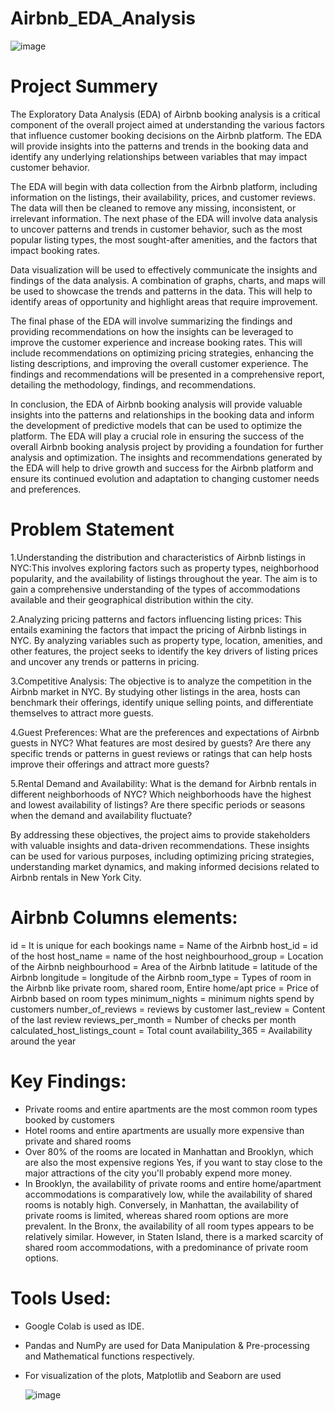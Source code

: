 # Airbnb_EDA_Analysis

![image](https://github.com/NikitaDash/Airbnb_EDA_Analysis/assets/139312819/d8a24b77-d8a1-40ca-8ff1-751b069bac2d)


# Project Summery

The Exploratory Data Analysis (EDA) of Airbnb booking analysis is a critical component of the overall project aimed at understanding the various factors that influence customer booking decisions on the Airbnb platform. The EDA will provide insights into the patterns and trends in the booking data and identify any underlying relationships between variables that may impact customer behavior.

The EDA will begin with data collection from the Airbnb platform, including information on the listings, their availability, prices, and customer reviews. The data will then be cleaned to remove any missing, inconsistent, or irrelevant information. The next phase of the EDA will involve data analysis to uncover patterns and trends in customer behavior, such as the most popular listing types, the most sought-after amenities, and the factors that impact booking rates.

Data visualization will be used to effectively communicate the insights and findings of the data analysis. A combination of graphs, charts, and maps will be used to showcase the trends and patterns in the data. This will help to identify areas of opportunity and highlight areas that require improvement.

The final phase of the EDA will involve summarizing the findings and providing recommendations on how the insights can be leveraged to improve the customer experience and increase booking rates. This will include recommendations on optimizing pricing strategies, enhancing the listing descriptions, and improving the overall customer experience. The findings and recommendations will be presented in a comprehensive report, detailing the methodology, findings, and recommendations.

In conclusion, the EDA of Airbnb booking analysis will provide valuable insights into the patterns and relationships in the booking data and inform the development of predictive models that can be used to optimize the platform. The EDA will play a crucial role in ensuring the success of the overall Airbnb booking analysis project by providing a foundation for further analysis and optimization. The insights and recommendations generated by the EDA will help to drive growth and success for the Airbnb platform and ensure its continued evolution and adaptation to changing customer needs and preferences.

# Problem Statement

1.Understanding the distribution and characteristics of Airbnb listings in NYC:This involves exploring factors such as property types, neighborhood popularity, and the availability of listings throughout the year. The aim is to gain a comprehensive understanding of the types of accommodations available and their geographical distribution within the city.

2.Analyzing pricing patterns and factors influencing listing prices: This entails examining the factors that impact the pricing of Airbnb listings in NYC. By analyzing variables such as property type, location, amenities, and other features, the project seeks to identify the key drivers of listing prices and uncover any trends or patterns in pricing.

3.Competitive Analysis: The objective is to analyze the competition in the Airbnb market in NYC. By studying other listings in the area, hosts can benchmark their offerings, identify unique selling points, and differentiate themselves to attract more guests.

4.Guest Preferences: What are the preferences and expectations of Airbnb guests in NYC? What features are most desired by guests? Are there any specific trends or patterns in guest reviews or ratings that can help hosts improve their offerings and attract more guests?

5.Rental Demand and Availability: What is the demand for Airbnb rentals in different neighborhoods of NYC? Which neighborhoods have the highest and lowest availability of listings? Are there specific periods or seasons when the demand and availability fluctuate?

By addressing these objectives, the project aims to provide stakeholders with valuable insights and data-driven recommendations. These insights can be used for various purposes, including optimizing pricing strategies, understanding market dynamics, and making informed decisions related to Airbnb rentals in New York City.

# Airbnb Columns elements:

id = It is unique for each bookings
name = Name of the Airbnb
host_id = id of the host
host_name = name of the host 
neighbourhood_group =  Location of the Airbnb
neighbourhood = Area of the Airbnb 
latitude = latitude of the Airbnb
longitude = longitude of the Airbnb
room_type = Types of room in the Airbnb like private room, shared room, Entire home/apt
price = Price of Airbnb based on room types
minimum_nights = minimum nights spend by customers
number_of_reviews = reviews by customer
last_review = Content of the last review
reviews_per_month = Number of checks per month
calculated_host_listings_count = Total count
availability_365 = Availability around the year

# Key Findings:
* Private rooms and entire apartments are the most common room types booked by customers
* Hotel rooms and entire apartments are usually more expensive than private and shared rooms
* Over 80% of the rooms are located in Manhattan and Brooklyn, which are also the most expensive regions Yes, if you want to stay close to the major attractions of the city you'll probably expend more money.
* In Brooklyn, the availability of private rooms and entire home/apartment accommodations is comparatively low, while the availability of shared rooms is notably high. Conversely, in Manhattan, the availability of private rooms is limited, whereas shared room options are more prevalent. In the Bronx, the availability of all room types appears to be relatively similar. However, in Staten Island, there is a marked scarcity of shared room accommodations, with a predominance of private room options.

# Tools Used:
* Google Colab is used as IDE.
* Pandas and NumPy are used for Data Manipulation & Pre-processing and Mathematical functions respectively.
* For visualization of the plots, Matplotlib and Seaborn are used

  
  ![image](https://github.com/NikitaDash/Airbnb_EDA_Analysis/assets/139312819/f8b3b6fc-e5c2-4fac-a1a9-a6484956f20d)

  


